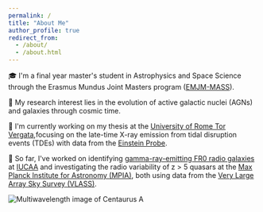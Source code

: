 ```yaml
---
permalink: /
title: "About Me"
author_profile: true
redirect_from: 
  - /about/
  - /about.html
---
```


<!-- <figure>
  <img src="/images/centaurus.png" alt="Multiwavelength image of Centaurus A" style="float: right; width: 400px; margin-left: 15px; border-radius: 8px;">
  <figcaption><em>Multiwavelength image of Centaurus A with Hubble, Spitzer, Chandra telescopes and VLA</em></figcaption>
</figure> -->


🎓 I'm a final year master's student in Astrophysics and Space Science through the Erasmus Mundus Joint Masters program ([EMJM-MASS](https://www.master-mass.eu/)).

🌌 My research interest lies in the evolution of active galactic nuclei (AGNs) and galaxies through cosmic time.

🔭 I'm currently working on my thesis at the [University of Rome Tor Vergata](https://www-en.fisica.uniroma2.it/),focusing on the late-time X-ray emission from tidal disruption events (TDEs) with data from the [Einstein Probe](https://ep.bao.ac.cn/).

💫 So far, I've worked on identifying [gamma-ray-emitting FR0 radio galaxies](https://iopscience.iop.org/article/10.3847/1538-4357/ad00b5) at [IUCAA](https://www.iucaa.in/en/) and investigating the radio variability of z > 5 quasars at the [Max Planck Institute for Astronomy (MPIA)](https://www.mpia.de/en), both using data from the [Very Large Array Sky Survey (VLASS)](https://public.nrao.edu/vlass/).

<!-- 🕵🏻‍♀️ Outside research, you can find me enjoying a good who-dun-it mystery... -->

![Multiwavelength image of Centaurus A](/images/centaurus.png)<!-- {: .align-right width="400px"} -->